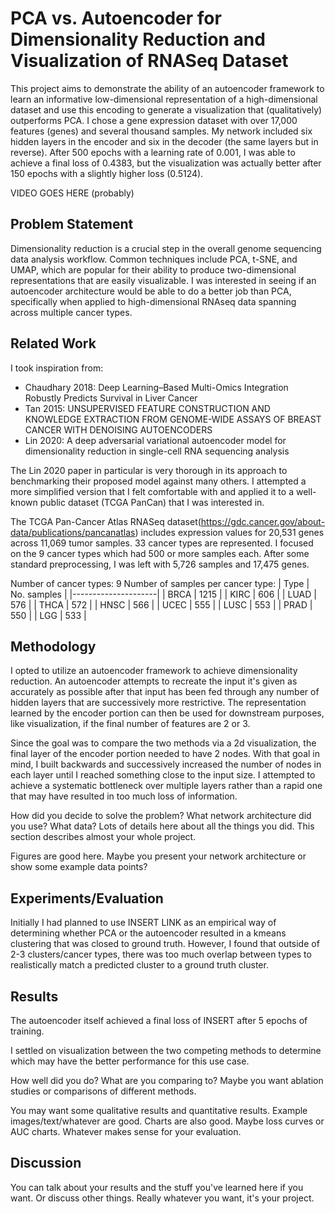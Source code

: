 # PCA vs. Autoencoder for Dimensionality Reduction and Visualization of RNASeq Dataset

This project aims to demonstrate the ability of an autoencoder framework to learn an informative low-dimensional representation of a high-dimensional dataset and use this encoding to generate a visualization that (qualitatively) outperforms PCA. I chose a gene expression dataset with over 17,000 features (genes) and several thousand samples. My network included six hidden layers in the encoder and six in the decoder (the same layers but in reverse). After 500 epochs with a learning rate of 0.001, I was able to achieve a final loss of 0.4383, but the visualization was actually better after 150 epochs with a slightly higher loss (0.5124).

VIDEO GOES HERE (probably)

## Problem Statement

Dimensionality reduction is a crucial step in the overall genome sequencing data analysis workflow. Common techniques include PCA, t-SNE, and UMAP, which are popular for their ability to produce two-dimensional representations that are easily visualizable. I was interested in seeing if an autoencoder architecture would be able to do a better job than PCA, specifically when applied to high-dimensional RNAseq data spanning across multiple cancer types.  

## Related Work

I took inspiration from:
- Chaudhary 2018: Deep Learning–Based Multi-Omics Integration Robustly Predicts Survival in Liver Cancer
- Tan 2015: UNSUPERVISED FEATURE CONSTRUCTION AND KNOWLEDGE EXTRACTION FROM GENOME-WIDE ASSAYS OF BREAST CANCER WITH DENOISING AUTOENCODERS
- Lin 2020: A deep adversarial variational autoencoder model for dimensionality reduction in single-cell RNA sequencing analysis

The Lin 2020 paper in particular is very thorough in its approach to benchmarking their proposed model against many others. I attempted a more simplified version that I felt comfortable with and applied it to a well-known public dataset (TCGA PanCan) that I was interested in.

The TCGA Pan-Cancer Atlas RNASeq dataset(https://gdc.cancer.gov/about-data/publications/pancanatlas) includes expression values for 20,531 genes across 11,069 tumor samples. 33 cancer types are represented. I focused on the 9 cancer types which had 500 or more samples each. After some standard preprocessing, I was left with 5,726 samples and 17,475 genes.

Number of cancer types: 9
Number of samples per cancer type:
| Type  |  No. samples |
|---------------------|
| BRCA  |  1215        |
| KIRC   |  606        |
| LUAD   |  576        |
| THCA   |  572        |
| HNSC   |  566        |
| UCEC  |   555        |
| LUSC  |   553        |
| PRAD  |   550        |
| LGG   |   533        |


## Methodology

I opted to utilize an autoencoder framework to achieve dimensionality reduction. An autoencoder attempts to recreate the input it's given as accurately as possible after that input has been fed through any number of hidden layers that are successively more restrictive. The representation learned by the encoder portion can then be used for downstream purposes, like visualization, if the final number of features are 2 or 3.

Since the goal was to compare the two methods via a 2d visualization, the final layer of the encoder portion needed to have 2 nodes. With that goal in mind, I built backwards and successively increased the number of nodes in each layer until I reached something close to the input size. I attempted to achieve a systematic bottleneck over multiple layers rather than a rapid one that may have resulted in too much loss of information.


How did you decide to solve the problem? What network architecture did you use? What data? Lots of details here about all the things you did. This section describes almost your whole project.

Figures are good here. Maybe you present your network architecture or show some example data points?

## Experiments/Evaluation

Initially I had planned to use INSERT LINK as an empirical way of determining whether PCA or the autoencoder resulted in a kmeans clustering that was closed to ground truth. However, I found that outside of 2-3 clusters/cancer types, there was too much overlap between types to realistically match a predicted cluster to a ground truth cluster. 

## Results

The autoencoder itself achieved a final loss of INSERT after 5 epochs of training.

I settled on visualization between the two competing methods to determine which may have the better performance for this use case. 

How well did you do? What are you comparing to? Maybe you want ablation studies or comparisons of different methods.

You may want some qualitative results and quantitative results. Example images/text/whatever are good. Charts are also good. Maybe loss curves or AUC charts. Whatever makes sense for your evaluation.

## Discussion

You can talk about your results and the stuff you've learned here if you want. Or discuss other things. Really whatever you want, it's your project.

